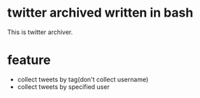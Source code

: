 # twitter archived written in bash

This is twitter archiver.

# feature

  * collect tweets by tag(don't collect username)
  * collect tweets by specified user
